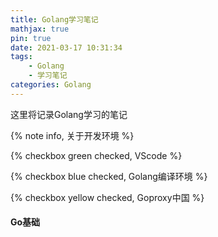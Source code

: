 ```yaml
---
title: Golang学习笔记
mathjax: true
pin: true
date: 2021-03-17 10:31:34
tags:     
    - Golang    
    - 学习笔记
categories: Golang
---
```


这里将记录Golang学习的笔记

{% note info, 关于开发环境 %}

{% checkbox green checked, VScode %}

{% checkbox blue checked, Golang编译环境 %}

{% checkbox yellow checked, Goproxy中国 %}

#### Go基础
